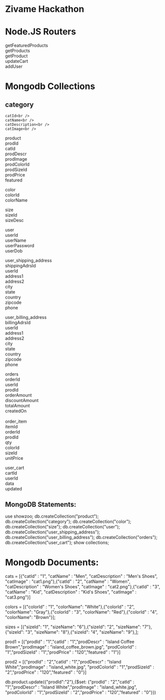 Zivame Hackathon
================

Node.JS Routers
================

getFeaturedProducts <br />
getProducts<br />
getProduct<br />
updateCart<br />
addUser<br />


Mongodb Collections
===================

category<br />
--------
	catId<br />
	catName<br />
	catDescription<br />
	catImage<br />
		
product<br />
	prodId<br />
	catId<br />
	prodDescr<br />
	prodImage<br />
	prodColorId<br />
	prodSizeId<br />
	prodPrice<br />
	featured<br />
	
color<br />
	colorId<br />
	colorName<br />
	
size<br />
	sizeId<br />
	sizeDesc<br />

user<br />
	userId<br />
	userName<br />
	userPassword<br />
	userDob<br />
	
user_shipping_address<br />
	shippingAdrsId<br />
	userId<br />
	address1<br />
	address2<br />
	city<br />
	state<br />
	country<br />
	zipcode<br />
	phone<br />

user_billing_address<br />
	billingAdrsId<br />
	userId<br />
	address1<br />
	address2<br />
	city<br />
	state<br />
	country<br />
	zipcode<br />
	phone<br />
	
orders<br />
	orderId<br />
	userId<br />
	prodId<br />
	orderAmount<br />
	discountAmount<br />
	totalAmount<br />
	createdOn<br />
	<br />
order_item<br />
	itemId<br />
	orderId<br />
	prodId<br />
	qty<br />
	colorId<br />
	sizeId<br />
	unitPrice<br />
	
user_cart<br />
	cartId<br />
	userId<br />
	data<br />
	updated<br />
	
	
MongoDB Statements:
-------------------

use showzoo;
db.createCollection("product");
db.createCollection("category");
db.createCollection("color");
db.createCollection("size");
db.createCollection("user");
db.createCollection("user_shipping_address");
db.createCollection("user_billing_address");
db.createCollection("orders");
db.createCollection("user_cart");
show collections;

Mongodb Documents:
==================

cats = [{"catId" : "1", "catName" : "Men", "catDescription" : "Men's Shoes",  "catImage" : "cat1.png"},{"catId" : "2", "catName" : "Women", "catDescription" : "Women's Shoes",  "catImage" : "cat2.png"},{"catId" : "3", "catName" : "Kid", "catDescription" : "Kid's Shoes",  "catImage" : "cat3.png"}]

colors = [{"colorId" : "1", "colorName": "White"},{"colorId" : "2", "colorName": "Gray"},{"colorId" : "3", "colorName": "Red"},{"colorId" : "4", "colorName": "Brown"}];

sizes = [{"sizeId": "1", "sizeName": "6"},{"sizeId": "2", "sizeName": "7"},{"sizeId": "3", "sizeName": "8"},{"sizeId": "4", "sizeName": "9"},];

prod1 = [{"prodId" : "1","catId" : "1","prodDescr" : "Island Coffee Brown","prodImage" : "island_coffee_brown.jpg", "prodColorId" : "1","prodSizeId" : "1","prodPrice" : "120","featured" : "1"}]

prod2 = [{"prodId" : "2","catId" : "1","prodDescr" : "Island White","prodImage" : "island_white.jpg", "prodColorId" : "1","prodSizeId" : "2","prodPrice" : "120","featured" : "0"}]


db.product.update({"prodId":"2"},{$set: {"prodId" : "2","catId" : "1","prodDescr" : "Island White","prodImage" : "island_white.jpg", "prodColorId" : "1","prodSizeId" : "2","prodPrice" : "120","featured" : "0"}})



